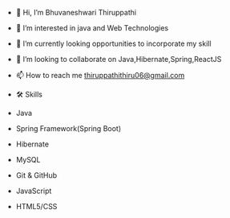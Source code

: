 - 👋 Hi, I’m Bhuvaneshwari Thiruppathi
- 👀 I’m interested in java and Web Technologies
- 🌱 I’m currently looking opportunities to incorporate my skill
- 💞️ I’m looking to collaborate on Java,Hibernate,Spring,ReactJS
- 📫 How to reach me thiruppathithiru06@gmail.com

- 🛠️ Skills
- Java
- Spring Framework(Spring Boot)
- Hibernate
- MySQL
- Git & GitHub
- JavaScript
- HTML5/CSS

<!---
bhuvithiru2003/bhuvithiru2003 is a ✨ special ✨ repository because its `README.md` (this file) appears on your GitHub profile.
You can click the Preview link to take a look at your changes.
--->
